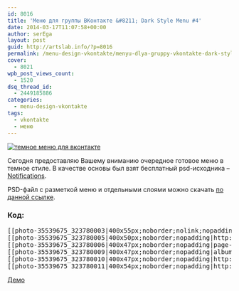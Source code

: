 ```yaml
---
id: 8016
title: 'Меню для группы ВКонтакте &#8211; Dark Style Menu #4'
date: 2014-03-17T11:07:58+00:00
author: serEga
layout: post
guid: http://artslab.info/?p=8016
permalink: /menu-design-vkontakte/menyu-dlya-gruppy-vkontakte-dark-style-menu-4/
cover:
  - 8021
wpb_post_views_count:
  - 1520
dsq_thread_id:
  - 2449185886
categories:
  - menu-design-vkontakte
tags:
  - vkontakte
  - меню
---
```

[<img src="http://googledrive.com/host/0B9lHVSSSdxdxd0hjdUdmRzY3Tjg/dark_style_menu_vk-300x225.jpg" alt="темное меню для вконтакте" class="aligncenter size-medium wp-image-8017" srcset="http://googledrive.com/host/0B9lHVSSSdxdxd0hjdUdmRzY3Tjg/dark_style_menu_vk-300x225.jpg 300w, http://googledrive.com/host/0B9lHVSSSdxdxd0hjdUdmRzY3Tjg/dark_style_menu_vk.jpg 400w" sizes="(max-width: 300px) 100vw, 300px" />](http://googledrive.com/host/0B9lHVSSSdxdxd0hjdUdmRzY3Tjg/dark_style_menu_vk.jpg)

Сегодня предоставляю Вашему вниманию очередное готовое меню в темное стиле. В качестве основы был взят бесплатный psd-исходника &#8211; [Notifications](http://dribbble.com/shots/631076-Notifications-PSD-freebie).

<!--more-->

PSD-файл с разметкой меню и отдельными слоями можно скачать [по данной ссылке](https://app.box.com/s/5gdz5h35vja9rky557wo).

### Код:

<pre>[­[photo-35539675_323780003|400x55px;noborder;nolink;nopadding|Группа ArtsLab.info]]
[­[photo-35539675_323780005|400x50px;noborder;nopadding|http://artslab.info]]
[­[photo-35539675_323780006|400x47px;noborder;nopadding|page-880171_44194106]]
[­[photo-35539675_323780009|400x47px;noborder;nopadding|album-880171_154583751]]
[­[photo-35539675_323780010|400x47px;noborder;nopadding|http://artslab.info/contact/]]
[­[photo-35539675_323780011|400x54px;noborder;nopadding|http://artslab.info/feedback/]]
</pre>

[Демо](http://vk.com/page-880171_46897491)